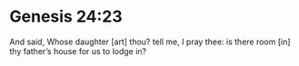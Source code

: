 # Genesis 24:23

And said, Whose daughter [art] thou? tell me, I pray thee: is there room [in] thy father’s house for us to lodge in?
